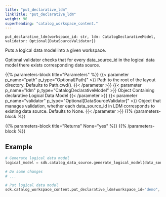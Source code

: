 ```yaml
---
title: "put_declarative_ldm"
linkTitle: "put_declarative_ldm"
weight: 90
superheading: "catalog_workspace_content."
---
```




``put_declarative_ldm(workspace_id: str, ldm: CatalogDeclarativeModel, validator: Optional[DataSourceValidator])``

Puts a logical data model into a given workspace.

Optional validator checks that for every data_source_id in the logical data model there exists corresponding data source.

{{% parameters-block  title="Parameters" %}}
{{< parameter p_name="path" p_type="Optional[Path]" >}}
Path to the root of the layout directory. Defaults to Path.cwd().
{{< /parameter >}}
{{< parameter p_name="ldm" p_type="CatalogDeclarativeModel" >}}
Object Containing declarative Logical Data Model
{{< /parameter >}}
{{< parameter p_name="validator" p_type="Optional[DataSourceValidator]" >}}
Object that manages validation, whether each data_source_id in LDM corresponds to existing data source. Defaults to None.
{{< /parameter >}}
{{% /parameters-block %}}

{{% parameters-block title="Returns" None="yes" %}}
{{% /parameters-block %}}

## Example

```python
# Generate logical data model
logical_model = sdk.catalog_data_source.generate_logical_model(data_source_id="demo-test-ds")

# Do some changes
# ...

# Put logical data model
sdk.catalog_workspace_content.put_declarative_ldm(workspace_id="demo", ldm=logical_model)
```
